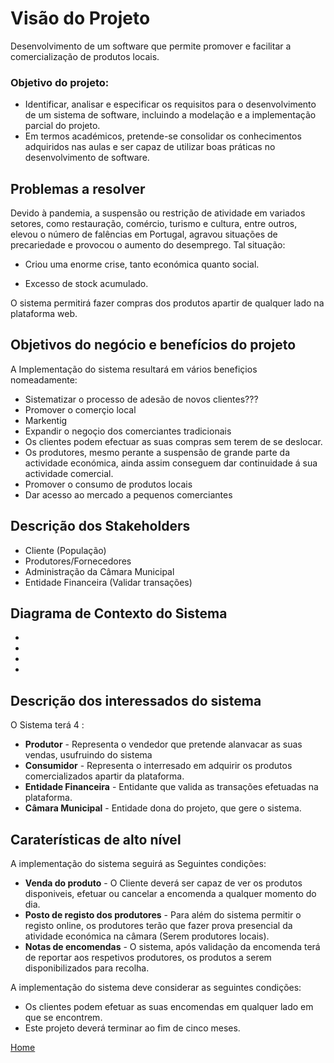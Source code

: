 # Visão do Projeto

Desenvolvimento de um software que permite promover e facilitar a comercialização de produtos locais.

### Objetivo do projeto:

* Identificar, analisar e especificar os requisitos para o desenvolvimento de um sistema de 
software, incluindo a modelação e a implementação parcial do projeto.
* Em termos académicos, pretende-se consolidar os conhecimentos adquiridos nas aulas e ser capaz de  utilizar boas práticas no desenvolvimento de software.

## Problemas a resolver

Devido à pandemia, a suspensão ou restrição de atividade em variados setores, como restauração, comércio, turismo e cultura, entre outros, elevou o número de falências em Portugal, agravou situações de precariedade e provocou o aumento do desemprego.
Tal situação:

* Criou uma enorme crise, tanto económica quanto social.
  
* Excesso de stock acumulado.
  
O sistema permitirá fazer compras dos produtos apartir de qualquer lado na plataforma web.

## Objetivos do negócio e benefícios do projeto

A Implementação do sistema resultará em vários benefiçios nomeadamente:

* Sistematizar o processo de adesão de novos clientes???
* Promover o comerçio local
* Markentig
* Expandir o negoçio dos comerciantes tradicionais
* Os clientes podem efectuar as suas compras sem terem de se deslocar.
* Os produtores, mesmo perante a suspensão de grande parte da actividade económica, ainda assim conseguem dar continuidade á sua actividade comercial.
* Promover o consumo de produtos locais
* Dar acesso ao mercado a pequenos comerciantes

## Descrição dos Stakeholders

* Cliente (População)
* Produtores/Fornecedores
* Administração da Câmara Municipal
* Entidade Financeira (Validar transações)


## Diagrama de Contexto do Sistema
*
*
*
*

## Descrição dos interessados do sistema

O Sistema terá 4 :
* **Produtor** - Representa o vendedor que pretende alanvacar as suas vendas, usufruindo do sistema
* **Consumidor** - Representa o interresado em adquirir os produtos comercializados apartir da plataforma.
* **Entidade Financeira** - Entidante que valida as transações efetuadas na plataforma.
* **Câmara Municipal** - Entidade dona do projeto, que gere o sistema.


## Caraterísticas de alto nível

A implementação do sistema seguirá as Seguintes condições:

* **Venda do produto** - O Cliente deverá ser capaz de ver os produtos disponiveis, efetuar ou cancelar a encomenda a qualquer momento do dia.
* **Posto de registo dos produtores** - Para além do sistema permitir o registo online, os produtores terão que fazer prova presencial da atividade económica na câmara (Serem produtores locais).
* **Notas de encomendas** - O sistema, após validação da encomenda terá de reportar aos respetivos produtores, os produtos a serem disponibilizados para recolha.

A implementação do sistema deve considerar as seguintes condições:

* Os clientes podem efetuar as suas encomendas em qualquer lado em que se encontrem.
* Este projeto deverá terminar ao fim de cinco meses.


[Home](PaginaInicial)
